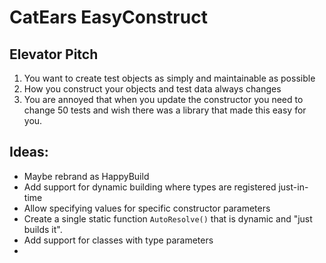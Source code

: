 ﻿# CatEars EasyConstruct

## Elevator Pitch

1. You want to create test objects as simply and maintainable as possible
2. How you construct your objects and test data always changes
3. You are annoyed that when you update the constructor you need to change 50 tests and wish there was a library that made this easy for you.

## Ideas:

- Maybe rebrand as HappyBuild
- Add support for dynamic building where types are registered just-in-time
- Allow specifying values for specific constructor parameters
- Create a single static function `AutoResolve()` that is dynamic and "just builds it".
- Add support for classes with type parameters
- 